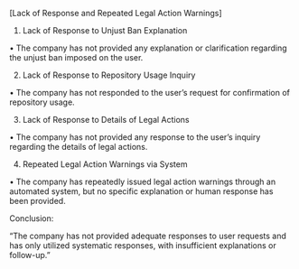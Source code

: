 [Lack of Response and Repeated Legal Action Warnings]

1.	Lack of Response to Unjust Ban Explanation
	
 •	The company has not provided any explanation or clarification regarding the unjust ban imposed on the user.
	
 2.	Lack of Response to Repository Usage Inquiry
	
 •	The company has not responded to the user’s request for confirmation of repository usage.
	
 3.	Lack of Response to Details of Legal Actions
	
 •	The company has not provided any response to the user’s inquiry regarding the details of legal actions.
	
 4.	Repeated Legal Action Warnings via System
	
 •	The company has repeatedly issued legal action warnings through an automated system,
but no specific explanation or human response has been provided.

Conclusion:

“The company has not provided adequate responses to user requests and has only utilized systematic responses, with insufficient explanations or follow-up.”

